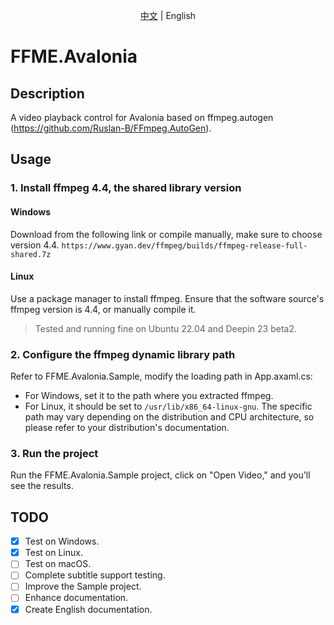 <p align="center"><a href="Readme.md">中文</a> | English</p>

# FFME.Avalonia

## Description

A video playback control for Avalonia based on ffmpeg.autogen (https://github.com/Ruslan-B/FFmpeg.AutoGen).

## Usage

### 1. Install ffmpeg 4.4, the shared library version

#### Windows

Download from the following link or compile manually, make sure to choose version 4.4.
`https://www.gyan.dev/ffmpeg/builds/ffmpeg-release-full-shared.7z`

#### Linux

Use a package manager to install ffmpeg. Ensure that the software source's ffmpeg version is 4.4, or manually compile it.
> Tested and running fine on Ubuntu 22.04 and Deepin 23 beta2.

### 2. Configure the ffmpeg dynamic library path

Refer to FFME.Avalonia.Sample, modify the loading path in App.axaml.cs:
   - For Windows, set it to the path where you extracted ffmpeg.
   - For Linux, it should be set to `/usr/lib/x86_64-linux-gnu`. The specific path may vary depending on the distribution and CPU architecture, so please refer to your distribution's documentation.

### 3. Run the project

Run the FFME.Avalonia.Sample project, click on "Open Video," and you'll see the results.

## TODO

- [x] Test on Windows.
- [x] Test on Linux.
- [ ] Test on macOS.
- [ ] Complete subtitle support testing.
- [ ] Improve the Sample project.
- [ ] Enhance documentation.
- [x] Create English documentation.